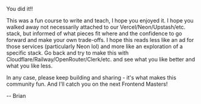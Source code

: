 You did it!!

This was a fun course to write and teach, I hope you enjoyed it. I hope you walked away not necessarily attached to our Vercel/Neon/Upstash/etc. stack, but informed of what pieces fit where and the confidence to go forward and make your own trade-offs. I hope this reads less like an ad for those services (particularly Neon lol) and more like an exploration of a specific stack. Go back and try to make this with Cloudflare/Railway/OpenRouter/Clerk/etc. and see what you like better and what you like less.

In any case, please keep building and sharing - it's what makes this community fun. And I'll catch you on the next Frontend Masters!

-- Brian
